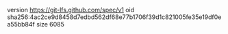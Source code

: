 version https://git-lfs.github.com/spec/v1
oid sha256:4ac2ce9d8458d7edbd562df68e77b1706f39d1c821005fe35e19df0ea55bb84f
size 6085
